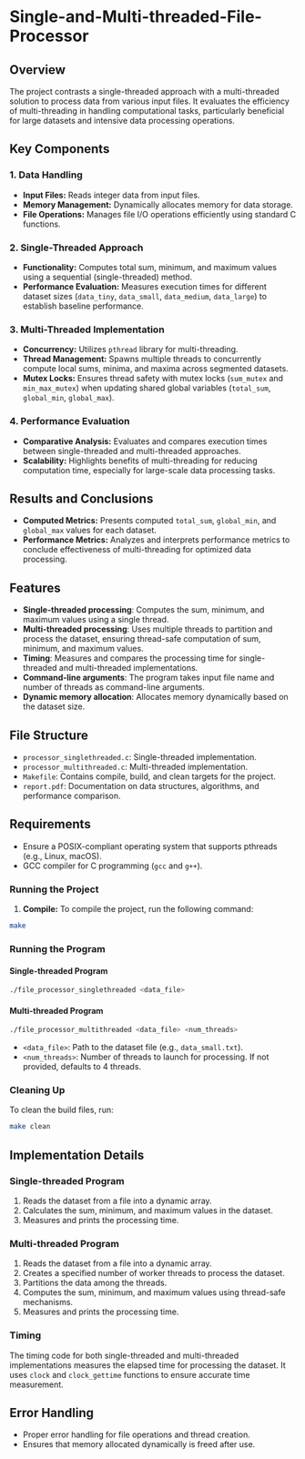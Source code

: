 # Single-and-Multi-threaded-File-Processor


## Overview

The project contrasts a single-threaded approach with a multi-threaded solution to process data from various input files. It evaluates the efficiency of multi-threading in handling computational tasks, particularly beneficial for large datasets and intensive data processing operations.

## Key Components

### 1. Data Handling

- **Input Files:** Reads integer data from input files.
- **Memory Management:** Dynamically allocates memory for data storage.
- **File Operations:** Manages file I/O operations efficiently using standard C functions.

### 2. Single-Threaded Approach

- **Functionality:** Computes total sum, minimum, and maximum values using a sequential (single-threaded) method.
- **Performance Evaluation:** Measures execution times for different dataset sizes (`data_tiny`, `data_small`, `data_medium`, `data_large`) to establish baseline performance.

### 3. Multi-Threaded Implementation

- **Concurrency:** Utilizes `pthread` library for multi-threading.
- **Thread Management:** Spawns multiple threads to concurrently compute local sums, minima, and maxima across segmented datasets.
- **Mutex Locks:** Ensures thread safety with mutex locks (`sum_mutex` and `min_max_mutex`) when updating shared global variables (`total_sum`, `global_min`, `global_max`).

### 4. Performance Evaluation

- **Comparative Analysis:** Evaluates and compares execution times between single-threaded and multi-threaded approaches.
- **Scalability:** Highlights benefits of multi-threading for reducing computation time, especially for large-scale data processing tasks.

## Results and Conclusions

- **Computed Metrics:** Presents computed `total_sum`, `global_min`, and `global_max` values for each dataset.
- **Performance Metrics:** Analyzes and interprets performance metrics to conclude effectiveness of multi-threading for optimized data processing.

## Features

- **Single-threaded processing**: Computes the sum, minimum, and maximum values using a single thread.
- **Multi-threaded processing**: Uses multiple threads to partition and process the dataset, ensuring thread-safe computation of sum, minimum, and maximum values.
- **Timing**: Measures and compares the processing time for single-threaded and multi-threaded implementations.
- **Command-line arguments**: The program takes input file name and number of threads as command-line arguments.
- **Dynamic memory allocation**: Allocates memory dynamically based on the dataset size.

## File Structure

- `processor_singlethreaded.c`: Single-threaded implementation.
- `processor_multithreaded.c`: Multi-threaded implementation.
- `Makefile`: Contains compile, build, and clean targets for the project.
- `report.pdf`: Documentation on data structures, algorithms, and performance comparison.

## Requirements


- Ensure a POSIX-compliant operating system that supports pthreads (e.g., Linux, macOS).
- GCC compiler for C programming (`gcc` and `g++`).

### Running the Project

1. **Compile:** 
To compile the project, run the following command:

```sh
make
```

### Running the Program

#### Single-threaded Program

```sh
./file_processor_singlethreaded <data_file>
```

#### Multi-threaded Program

```sh
./file_processor_multithreaded <data_file> <num_threads>
```

- `<data_file>`: Path to the dataset file (e.g., `data_small.txt`).
- `<num_threads>`: Number of threads to launch for processing. If not provided, defaults to 4 threads.

### Cleaning Up

To clean the build files, run:

```sh
make clean
```

## Implementation Details

### Single-threaded Program

1. Reads the dataset from a file into a dynamic array.
2. Calculates the sum, minimum, and maximum values in the dataset.
3. Measures and prints the processing time.

### Multi-threaded Program

1. Reads the dataset from a file into a dynamic array.
2. Creates a specified number of worker threads to process the dataset.
3. Partitions the data among the threads.
4. Computes the sum, minimum, and maximum values using thread-safe mechanisms.
5. Measures and prints the processing time.

### Timing

The timing code for both single-threaded and multi-threaded implementations measures the elapsed time for processing the dataset. It uses `clock` and `clock_gettime` functions to ensure accurate time measurement.

## Error Handling

- Proper error handling for file operations and thread creation.
- Ensures that memory allocated dynamically is freed after use.

